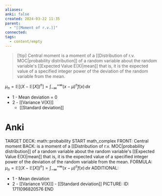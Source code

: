 ```yaml
---
aliases: 
anki: false
created: 2024-03-22 11:35
parent:
  - "[[Moment of r.v.]]"
connected: 
tags:
  - content/empty
---
```


> [!tip] Central moment 
is a moment of a [[Distribution of r.v. MOC|probability distribution]]  of a random variable about the random variable's [[Expected Value E(X)|mean]]
that is, it is the expected value of a specified integer power of the deviation of the random variable from the mean. 

$\mu_n = \mathbb{E}[(X - \mathbb{E}[X])^n] = \int_{-\infty}^{+\infty} (x - \mu)^n f(x) \, dx$

- 1 - Mean deviation = 0
- 2 - [[Variance V(X)]]
    - [[Standard deviation]]

# Anki
TARGET DECK: math::probability
START
math_complex
FRONT: Central moment 
BACK: is a moment of a [[Distribution of r.v. MOC|probability distribution]]  of a random variable about the random variable's [[Expected Value E(X)|mean]]
that is, it is the expected value of a specified integer power of the deviation of the random variable from the mean. 
FORMULA: $\mu_n = \mathbb{E}[(X - \mathbb{E}[X])^n] = \int_{-\infty}^{+\infty} (x - \mu)^n f(x) \, dx$
ADDITIONAL:
- 1 - Mean deviation
- 2 - [[Variance V(X)]]
      - [[Standard deviation]]
PICTURE:
ID: 1711096820576
END